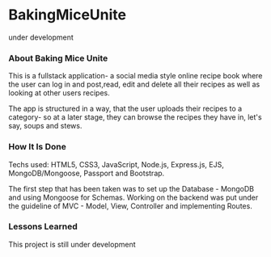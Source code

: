 # BakingMiceUnite
under development

### About Baking Mice Unite
This is a fullstack application- a social media style online recipe book where the user can log in and post,read, edit and delete all their recipes as well as looking at other users recipes.

The app is structured in a way, that the user uploads their recipes to a category- so at a later stage, they can browse the recipes they have in, let's say, soups and stews.

### How It Is Done
Techs used: HTML5, CSS3, JavaScript, Node.js, Express.js, EJS, MongoDB/Mongoose, Passport and Bootstrap.

The first step that has been taken was to set up the Database - MongoDB and using Mongoose for Schemas. Working on the backend was put under the guideline of MVC - Model, View, Controller and implementing Routes.

### Lessons Learned
This project is still under development
